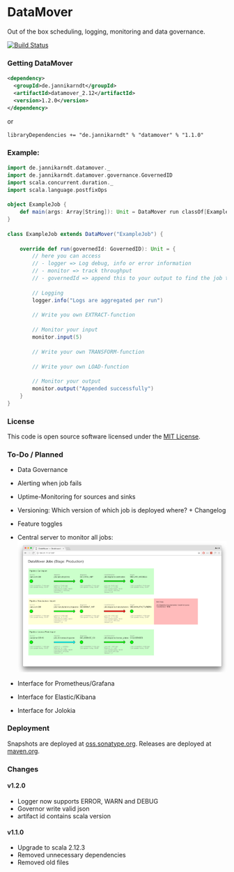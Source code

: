 # DataMover

Out of the box scheduling, logging, monitoring and data governance.

[![Build Status](https://travis-ci.org/JannikArndt/DataMover.svg?branch=master)](https://travis-ci.org/JannikArndt/DataMover)

### Getting DataMover

```xml
<dependency>
  <groupId>de.jannikarndt</groupId>
  <artifactId>datamover_2.12</artifactId>
  <version>1.2.0</version>
</dependency>
```

or

```sbtshell
libraryDependencies += "de.jannikarndt" % "datamover" % "1.1.0"
```

### Example:

```scala
import de.jannikarndt.datamover._
import de.jannikarndt.datamover.governance.GovernedID
import scala.concurrent.duration._
import scala.language.postfixOps

object ExampleJob {
    def main(args: Array[String]): Unit = DataMover run classOf[ExampleJob] every (10 seconds)
}

class ExampleJob extends DataMover("ExampleJob") {

    override def run(governedId: GovernedID): Unit = {
        // here you can access
        // - logger => Log debug, info or error information
        // - monitor => track throughput
        // - governedId => append this to your output to find the job that generated it

        // Logging
        logger.info("Logs are aggregated per run")

        // Write you own EXTRACT-function

        // Monitor your input
        monitor.input(5)
        
        // Write your own TRANSFORM-function

        // Write your own LOAD-function
        
        // Monitor your output
        monitor.output("Appended successfully")
    }
}
```

### License

This code is open source software licensed under the [MIT License](LICENSE).

### To-Do / Planned

- Data Governance
- Alerting when job fails
- Uptime-Monitoring for sources and sinks

- Versioning: Which version of which job is deployed where? + Changelog
- Feature toggles

- Central server to monitor all jobs:
![Monitoring Idea](Resources/monitoring_idea.png)

- Interface for Prometheus/Grafana
- Interface for Elastic/Kibana
- Interface for Jolokia

### Deployment

Snapshots are deployed at [oss.sonatype.org](https://oss.sonatype.org/content/repositories/snapshots/de/jannikarndt/datamover_2.12/).
Releases are deployed at [maven.org](https://repo1.maven.org/maven2/de/jannikarndt/datamover_2.12/).

### Changes

#### v1.2.0
- Logger now supports ERROR, WARN and DEBUG
- Governor write valid json
- artifact id contains scala version

#### v1.1.0
- Upgrade to scala 2.12.3
- Removed unnecessary dependencies
- Removed old files